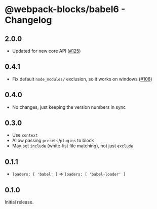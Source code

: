 # @webpack-blocks/babel6 - Changelog

## 2.0.0

- Updated for new core API ([#125](https://github.com/andywer/webpack-blocks/issues/125))

## 0.4.1

- Fix default `node_modules/` exclusion, so it works on windows ([#108](https://github.com/andywer/webpack-blocks/pull/108))

## 0.4.0

- No changes, just keeping the version numbers in sync

## 0.3.0

- Use `context`
- Allow passing `presets`/`plugins` to block
- May set `include` (white-list file matching), not just `exclude`

## 0.1.1

- `loaders: [ 'babel' ]` => `loaders: [ 'babel-loader' ]`

## 0.1.0

Initial release.

